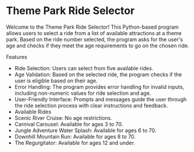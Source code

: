 # Theme Park Ride Selector
Welcome to the Theme Park Ride Selector! This Python-based program allows users to select a ride from a list of available attractions at a theme park. Based on the ride number selected, the program asks for the user's age and checks if they meet the age requirements to go on the chosen ride.

Features
* Ride Selection: Users can select from five available rides.
* Age Validation: Based on the selected ride, the program checks if the user is eligible based on their age.
* Error Handling: The program provides error handling for invalid inputs, including non-numeric values for ride selection and age.
* User-Friendly Interface: Prompts and messages guide the user through the ride selection process with clear instructions and feedback.
* Available Rides
* Scenic River Cruise: No age restrictions.
* Carnival Carousel: Available for ages 3 to 70.
* Jungle Adventure Water Splash: Available for ages 6 to 70.
* Downhill Mountain Run: Available for ages 8 to 70.
* The Regurgitator: Available for ages 12 and under.

